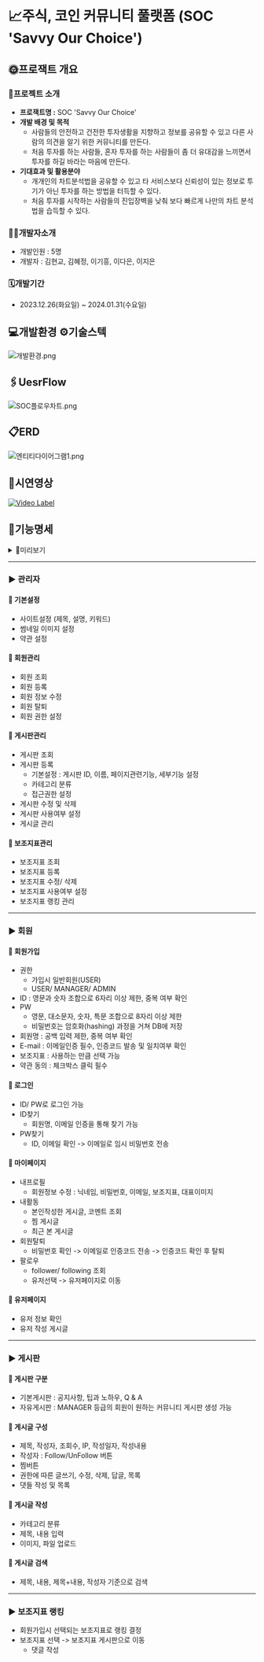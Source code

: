 # 📈주식, 코인 커뮤니티 풀랫폼 (SOC 'Savvy Our Choice')

## 🌞프로잭트 개요
### 📢프로젝트 소개
- **프로잭트명 :** SOC 'Savvy Our Choice'
- **개발 배경 및 목적**
  - 사람들의 안전하고 건전한 투자생활을 지향하고 정보를 공유할 수 있고 다른 사람의 의견을 알기 위한 커뮤니티를 만든다.
  - 처음 투자를 하는 사람들, 혼자 투자를 하는 사람들이 좀 더 유대감을 느끼면서 투자를 하길 바라는 마음에 만든다.
- **기대효과 및 활용분야**
  - 개개인의 차트분석법을 공유할 수 있고 타 서비스보다 신뢰성이 있는 정보로 투기가 아닌 투자를 하는 방법을 터득할 수 있다.
  - 처음 투자를 시작하는 사람들의 진입장벽을 낮춰 보다 빠르게 나만의 차트 분석법을 습득할 수 있다.


### 🧑‍💻개발자소개

- 개발인원 : 5명
- 개발자 : 김현교, 김혜정, 이기흥, 이다은, 이지은


### 🗓️개발기간

- 2023.12.26(화요일) ~ 2024.01.31(수요일)


## 💻개발환경 ⚙️기술스텍
![개발환경.png](/img/개발환경.png)


## 🖇️UesrFlow
![SOC플로우차트.png](/img/SOC플로우차트.png)

## 📋ERD
![엔티티다이어그램1.png](/img/엔티티다이어그램1.png)

## 🎥시연영상

<!-- <iframe width="1044" height="587" src="https://youtu.be/2ZI5ST2YZhU?si=LER77efcT0tc6NRt" frameborder="0" allow="accelerometer; autoplay; encrypted-media; gyroscope; picture-in-picture" allowfullscreen></iframe> -->

[![Video Label](http://img.youtube.com/vi/uLR1RNqJ1Mw/0.jpg)](https://youtu.be/2ZI5ST2YZhU?si=LER77efcT0tc6NRt)

## 📑기능명세

<details>
<summary>🔎미리보기</summary>

| 회원가입 | 로그인 | 회원정보찾기 |
|------|-----|-------|
|![img.png](img/회원가입.png)|![img.png](img/로그인.png)|![img.png](img/아이디찾기.png)|

| 프로필<br/>(회원정보수정)    | 팔로우                      | 회원탈퇴                       |
|---------------------|--------------------------|----------------------------|
| ![img.png](img/프로필.png) | ![팔로우.png](/img/팔로우.png) | ![회원탈퇴.png](/img/회원탈퇴.png) |

| 차트 | 최근게시글                       | 게시판                     |
|----|-----------------------------|-------------------------|
|  ![img.png](img/차트.png)  | ![최근게시글.png](img/최근게시글.png) | ![게시판.png](img/게시판.png) |

| 게시글검색 | 내활동                      | 관리자                      |
|-------|--------------------------|--------------------------|
|   ![img.png](img/검색.png)    | ![내활동.png](/img/내활동.png) | ![관리자.png](/img/관리자.png) |

</details>

---

### ▶️ 관리자

#### 📖 기본설정

- 사이트설정 (제목, 설명, 키워드)
- 썸네일 이미지 설정
- 약관 설정

#### 📖 회원관리

- 회원 조회
- 회원 등록
- 회원 정보 수정
- 회원 탈퇴
- 회원 권한 설정

#### 📖 게시판관리

- 게시판 조회
- 게시판 등록
   - 기본설정 : 게시판 ID, 이름, 페이지관련기능, 세부기능 설정
   - 카테고리 분류
   - 접근권한 설정
- 게시판 수정 및 삭제
- 게시판 사용여부 설정
- 게시글 관리

#### 📖 보조지표관리

- 보조지표 조회
- 보조지표 등록
- 보조지표 수정/ 삭제
- 보조지표 사용여부 설정
- 보조지표 랭킹 관리

---

### ▶️ 회원

#### 📖 회원가입

- 권한
   - 가입시 일반회원(USER)
   - USER/ MANAGER/ ADMIN
- ID : 영문과 숫자 조합으로 6자리 이상 제한, 중복 여부 확인
- PW
   - 영문, 대소문자, 숫자, 특문 조합으로 8자리 이상 제한
   - 비밀번호는 암호화(hashing) 과정을 거쳐 DB에 저장
- 회원명 : 공백 입력 제한, 중복 여부 확인
- E-mail : 이메일인증 필수, 인증코드 발송 및 일치여부 확인
- 보조지표 : 사용하는 만큼 선택 가능
- 약관 동의 : 체크박스 클릭 필수

#### 📖 로그인

- ID/ PW로 로그인 가능
- ID찾기
   - 회원명, 이메일 인증을 통해 찾기 가능
- PW찾기
   - ID, 이메일 확인 -> 이메일로 임시 비밀번호 전송

#### 📖 마이페이지

- 내프로필
   - 회원정보 수정 : 닉네임, 비밀번호, 이메일, 보조지표, 대표이미지
- 내활동
   - 본인작성한 게시글, 코멘트 조회
   - 찜 게시글
   - 최근 본 게시글
- 회원탈퇴
   -  비밀번호 확인 -> 이메일로 인증코드 전송 -> 인증코드 확인 후 탈퇴
- 팔로우
   - follower/ following 조회
   - 유저선택 -> 유저페이지로 이동

#### 📖 유저페이지

- 유저 정보 확인
- 유저 작성 게시글

---

### ▶️ 게시판

#### 📖 게시판 구분

- 기본게시판 : 공지사항, 팁과 노하우, Q & A
- 자유게시판 : MANAGER 등급의 회원이 원하는 커뮤니티 게시판 생성 가능

#### 📖 게시글 구성

- 제목, 작성자, 조회수, IP, 작성일자, 작성내용
- 작성자 : Follow/UnFollow 버튼
- 찜버튼
- 권한에 따른 글쓰기, 수정, 삭제, 답글, 목록
- 댓들 작성 및 목록

#### 📖 게시글 작성

- 카테고리 분류
- 제목, 내용 입력
- 이미지, 파일 업로드

#### 📖 게시글 검색

- 제목, 내용, 제목+내용, 작성자 기준으로 검색

---

### ▶️ 보조지표 랭킹

- 회원가입시 선택되는 보조지표로 랭킹 결정
- 보조지표 선택 -> 보조지표 게시판으로 이동
   - 댓글 작성

